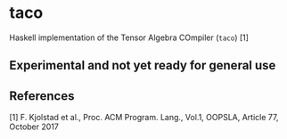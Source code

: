 # taco

Haskell implementation of the Tensor Algebra COmpiler (`taco`) [1]

## Experimental and not yet ready for general use




## References

[1] F. Kjolstad et al., Proc. ACM Program. Lang., Vol.1, OOPSLA, Article 77, October 2017